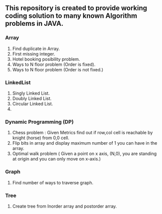 ## This repository is created to provide working coding solution to many known Algorithm problems in JAVA. 

### Array
1. Find duplicate in Array. 
2. First missing integer. 
3. Hotel booking posibility problem. 
4. Ways to N floor problem (Order is fixed).
5. Ways to N floor problem (Order is not fixed.)

### LinkedList
1. Singly Linked List.
2. Doubly Linked List.
3. Circular Linked List.
3. 

### Dynamic Programming (DP)
1. Chess problem :  Given Metrics find out if row,col cell is reachable by knight (horse) from 0,0 cell.
2. Flip bits in array and display maximum number of 1 you can have in the array. 
3. Optimal walk problem ( Given a point on x axis, (N,0), you are standing at origin and you can only move on x-axis.)

### Graph
1. Find number of ways to traverse graph. 

### Tree
1. Create tree from Inorder array and postorder array. 

